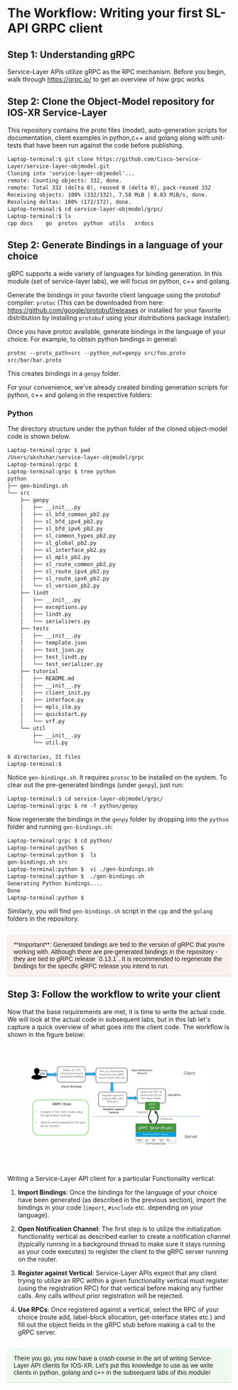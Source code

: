 # The Workflow: Writing your first SL-API GRPC client

## Step 1: Understanding gRPC
Service-Layer APIs utilize gRPC as the RPC mechanism.
Before you begin, walk through https://grpc.io/ to get an overview of how grpc works

## Step 2: Clone the Object-Model repository for IOS-XR Service-Layer  

This repository contains the proto files (model), auto-generation scripts for documentation, client examples in python,c++ and golang along with unit-tests that have been run against the code before publishing.

```
Laptop-terminal:$ git clone https://github.com/Cisco-Service-Layer/service-layer-objmodel.git
Cloning into 'service-layer-objmodel'...
remote: Counting objects: 332, done.
remote: Total 332 (delta 0), reused 0 (delta 0), pack-reused 332
Receiving objects: 100% (332/332), 7.58 MiB | 8.03 MiB/s, done.
Resolving deltas: 100% (172/172), done.
Laptop-terminal:$ cd service-layer-objmodel/grpc/
Laptop-terminal:$ ls
cpp	docs	go	protos	python	utils	xrdocs

```  


## Step 2: Generate Bindings in a language of your choice

gRPC supports a wide variety of languages for binding generation. In this module (set of service-layer labs), we will focus on python, c++ and golang.  

Generate the bindings in your favorite  client language using the protobuf compiler: `protoc` (This can be downloaded from here: https://github.com/google/protobuf/releases or installed for your favorite distribution by installing `protobuf` using your distributions package installer):

Once you have protoc available, generate bindings in the language of your choice. For example, to obtain python bindings in general:

```shell
protoc --proto_path=src --python_out=genpy src/foo.proto src/bar/bar.proto
```
This creates bindings in a `genpy` folder.

For your convenience, we've already created binding generation scripts for python, c++ and golang in the respective folders:

### Python  
The directory structure under the python folder of the cloned object-model code is shown below.

```
Laptop-terminal:grpc $ pwd
/Users/akshshar/service-layer-objmodel/grpc
Laptop-terminal:grpc $
Laptop-terminal:grpc $ tree python
python
├── gen-bindings.sh
└── src
    ├── genpy
    │   ├── __init__.py
    │   ├── sl_bfd_common_pb2.py
    │   ├── sl_bfd_ipv4_pb2.py
    │   ├── sl_bfd_ipv6_pb2.py
    │   ├── sl_common_types_pb2.py
    │   ├── sl_global_pb2.py
    │   ├── sl_interface_pb2.py
    │   ├── sl_mpls_pb2.py
    │   ├── sl_route_common_pb2.py
    │   ├── sl_route_ipv4_pb2.py
    │   ├── sl_route_ipv6_pb2.py
    │   └── sl_version_pb2.py
    ├── lindt
    │   ├── __init__.py
    │   ├── exceptions.py
    │   ├── lindt.py
    │   └── serializers.py
    ├── tests
    │   ├── __init__.py
    │   ├── template.json
    │   ├── test_json.py
    │   ├── test_lindt.py
    │   └── test_serializer.py
    ├── tutorial
    │   ├── README.md
    │   ├── __init__.py
    │   ├── client_init.py
    │   ├── interface.py
    │   ├── mpls_ilm.py
    │   ├── quickstart.py
    │   └── vrf.py
    └── util
        ├── __init__.py
        └── util.py

6 directories, 31 files
Laptop-terminal:$

```

Notice `gen-bindings.sh`. It requires `protoc` to be installed on the system.
To clear out the pre-generated bindings (under `genpy`), just run:  

```
Laptop-terminal:$ cd service-layer-objmodel/grpc/
Laptop-terminal:grpc $ rm -f python/genpy
```
Now regenerate the bindings in the `genpy` folder by dropping into the `python` folder and running `gen-bindings.sh`:  

```
Laptop-terminal:grpc $ cd python/
Laptop-terminal:python $
Laptop-terminal:python $  ls
gen-bindings.sh	src
Laptop-terminal:python $  vi ./gen-bindings.sh
Laptop-terminal:python $  ./gen-bindings.sh
Generating Python bindings....
Done
Laptop-terminal:python $

```

Similarly, you will find `gen-bindings.sh` script in the `cpp` and the `golang` folders in the repository.  

<p style="margin: 2em 0 !important;padding: 1em;font-family: CiscoSans,Arial,Helvetica,sans-serif;font-size: 1em !important;text-indent: initial;background-color: #fdefef;border-radius: 5px;box-shadow: 0 1px 1px rgba(0,127,171,0.25);">**Important**: Generated bindings are tied to the version of gRPC that you're working with. Although there are pre-generated bindings in the repository - they are tied to gRPC release `0.13.1`. It is recommended to regenerate the bindings for the specific gRPC release you intend to run.</p>



## Step 3: Follow the workflow to write your client

Now that the base requirements are met, it is time to write the actual code. We will look at the actual code in subsequent labs, but in this lab let's capture a quick overview of what goes into the client code. The workflow is shown in the figure below:  

&nbsp;  
&nbsp;  

<p style="text-align: center;">
<a href="assets/images/writing-your-own-client.png"><img src="assets/images/writing-your-own-client.png" alt="writing-your-own-client" width="400px"/></a></p>

&nbsp;  
&nbsp;  

Writing a Service-Layer API client for a particular Functionality vertical:  

1. **Import Bindings**: Once the bindings for the language of your choice have been generated (as described in the previous section), import the bindings in your code (`import`, `#include` etc. depending on your language).

2. **Open Notification Channel**:  The first step is to utilize the initialization functionality vertical as described earlier to create a notification channel (typically running in a background thread to make sure it stays running as your code executes) to register the client to the gRPC server running on the router.  

3. **Register against Vertical**: Service-Layer APIs expect that any client trying to utilize an RPC within a given functionality vertical must register (using the registration RPC) for that vertical before making any further calls. Any calls without prior registration will be rejected.  

4.  **Use RPCs**: Once registered against a vertical, select the RPC of your choice (route add, label-block allocation, get-interface states etc.) and fill out the object fields in the gRPC stub before making a call to the gRPC server.


<p style="margin: 2em 0!important;padding: 1em;font-family: CiscoSans,Arial,Helvetica,sans-serif;font-size: 1em !important;text-indent: initial;background-color: #eff9ef;border-radius: 5px;box-shadow: 0 1px 1px rgba(0,127,171,0.25);">There you go, you now have a crash-course in the art of writing Service-Layer API clients for IOS-XR. Let's put this knowledge to use as we write clients in python, golang and c++ in the subsequent labs of this module!
</p>  
